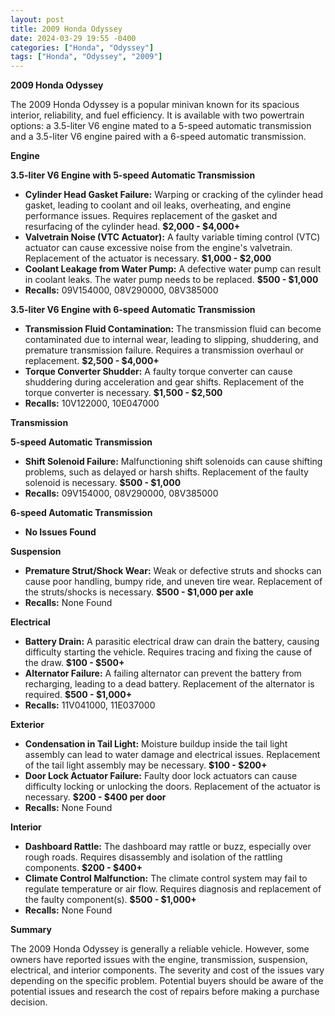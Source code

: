 ```yaml
---
layout: post
title: 2009 Honda Odyssey
date: 2024-03-29 19:55 -0400
categories: ["Honda", "Odyssey"]
tags: ["Honda", "Odyssey", "2009"]
---
```

**2009 Honda Odyssey**

The 2009 Honda Odyssey is a popular minivan known for its spacious interior, reliability, and fuel efficiency. It is available with two powertrain options: a 3.5-liter V6 engine mated to a 5-speed automatic transmission and a 3.5-liter V6 engine paired with a 6-speed automatic transmission.

**Engine**

**3.5-liter V6 Engine with 5-speed Automatic Transmission**

* **Cylinder Head Gasket Failure:** Warping or cracking of the cylinder head gasket, leading to coolant and oil leaks, overheating, and engine performance issues. Requires replacement of the gasket and resurfacing of the cylinder head. **$2,000 - $4,000+**
* **Valvetrain Noise (VTC Actuator):** A faulty variable timing control (VTC) actuator can cause excessive noise from the engine's valvetrain. Replacement of the actuator is necessary. **$1,000 - $2,000**
* **Coolant Leakage from Water Pump:** A defective water pump can result in coolant leaks. The water pump needs to be replaced. **$500 - $1,000**
* **Recalls:** 09V154000, 08V290000, 08V385000

**3.5-liter V6 Engine with 6-speed Automatic Transmission**

* **Transmission Fluid Contamination:** The transmission fluid can become contaminated due to internal wear, leading to slipping, shuddering, and premature transmission failure. Requires a transmission overhaul or replacement. **$2,500 - $4,000+**
* **Torque Converter Shudder:** A faulty torque converter can cause shuddering during acceleration and gear shifts. Replacement of the torque converter is necessary. **$1,500 - $2,500**
* **Recalls:** 10V122000, 10E047000

**Transmission**

**5-speed Automatic Transmission**

* **Shift Solenoid Failure:** Malfunctioning shift solenoids can cause shifting problems, such as delayed or harsh shifts. Replacement of the faulty solenoid is necessary. **$500 - $1,000**
* **Recalls:** 09V154000, 08V290000, 08V385000

**6-speed Automatic Transmission**

* **No Issues Found**

**Suspension**

* **Premature Strut/Shock Wear:** Weak or defective struts and shocks can cause poor handling, bumpy ride, and uneven tire wear. Replacement of the struts/shocks is necessary. **$500 - $1,000 per axle**
* **Recalls:** None Found

**Electrical**

* **Battery Drain:** A parasitic electrical draw can drain the battery, causing difficulty starting the vehicle. Requires tracing and fixing the cause of the draw. **$100 - $500+**
* **Alternator Failure:** A failing alternator can prevent the battery from recharging, leading to a dead battery. Replacement of the alternator is required. **$500 - $1,000+**
* **Recalls:** 11V041000, 11E037000

**Exterior**

* **Condensation in Tail Light:** Moisture buildup inside the tail light assembly can lead to water damage and electrical issues. Replacement of the tail light assembly may be necessary. **$100 - $200+**
* **Door Lock Actuator Failure:** Faulty door lock actuators can cause difficulty locking or unlocking the doors. Replacement of the actuator is necessary. **$200 - $400 per door**
* **Recalls:** None Found

**Interior**

* **Dashboard Rattle:** The dashboard may rattle or buzz, especially over rough roads. Requires disassembly and isolation of the rattling components. **$200 - $400+**
* **Climate Control Malfunction:** The climate control system may fail to regulate temperature or air flow. Requires diagnosis and replacement of the faulty component(s). **$500 - $1,000+**
* **Recalls:** None Found

**Summary**

The 2009 Honda Odyssey is generally a reliable vehicle. However, some owners have reported issues with the engine, transmission, suspension, electrical, and interior components. The severity and cost of the issues vary depending on the specific problem. Potential buyers should be aware of the potential issues and research the cost of repairs before making a purchase decision.
